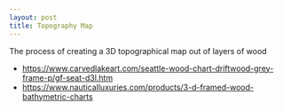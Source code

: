 ```yaml
---
layout: post
title: Topography Map
---
```


The process of creating a 3D topographical map out of layers of wood

- https://www.carvedlakeart.com/seattle-wood-chart-driftwood-grey-frame-p/gf-seat-d3l.htm
- https://www.nauticalluxuries.com/products/3-d-framed-wood-bathymetric-charts
